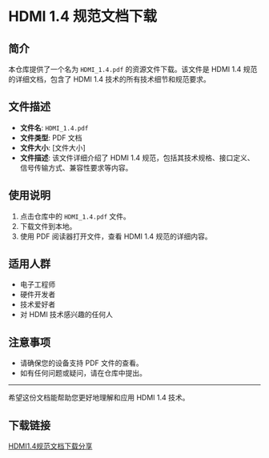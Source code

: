 # HDMI 1.4 规范文档下载

## 简介

本仓库提供了一个名为 `HDMI_1.4.pdf` 的资源文件下载。该文件是 HDMI 1.4 规范的详细文档，包含了 HDMI 1.4 技术的所有技术细节和规范要求。

## 文件描述

- **文件名**: `HDMI_1.4.pdf`
- **文件类型**: PDF 文档
- **文件大小**: [文件大小]
- **文件描述**: 该文件详细介绍了 HDMI 1.4 规范，包括其技术规格、接口定义、信号传输方式、兼容性要求等内容。

## 使用说明

1. 点击仓库中的 `HDMI_1.4.pdf` 文件。
2. 下载文件到本地。
3. 使用 PDF 阅读器打开文件，查看 HDMI 1.4 规范的详细内容。

## 适用人群

- 电子工程师
- 硬件开发者
- 技术爱好者
- 对 HDMI 技术感兴趣的任何人

## 注意事项

- 请确保您的设备支持 PDF 文件的查看。
- 如有任何问题或疑问，请在仓库中提出。

---

希望这份文档能帮助您更好地理解和应用 HDMI 1.4 技术。

## 下载链接

[HDMI1.4规范文档下载分享](https://pan.quark.cn/s/1581bb94872e)